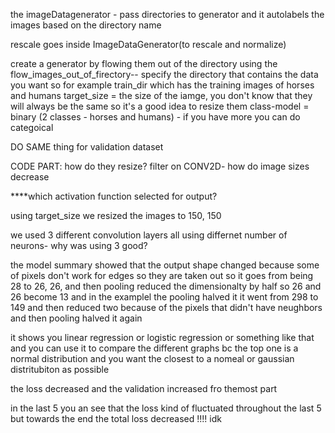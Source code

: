 the imageDatagenerator - pass directories to generator and it autolabels the images based on the directory name 

rescale goes inside ImageDataGenerator(to rescale and normalize)

create a generator by flowing them out of the directory using the flow_images_out_of_firectory-- specify the directory that contains the data you want so for example train_dir which has the training images of horses and humans
target_size = the size of the iamge, you don't know that they will always be the same so it's a good idea to resize them
class-model = binary (2 classes - horses and humans) - if you have more you can do categoical 

DO SAME thing for validation dataset 


CODE PART:
how do they resize?
filter on CONV2D- how do image sizes decrease

****which activation function selected for output?

using target_size we resized the images to 150, 150

we used 3 different convolution layers all using differnet number of neurons- why was using 3 good? 

the model summary showed that the output shape changed because some of pixels don't work for edges so they are taken out so it goes from being 28 to 26, 26, and then pooling reduced the dimensionalty by half so 26 and 26 become 13 and in the examplel the pooling halved it it went from 298 to 149 and then reduced two because of the pixels that didn't have neughbors and then pooling halved it again 


it shows you linear regression or logistic regression or something like that and you can use it to compare the different graphs bc the top one is a normal distribution and you want the closest to a nomeal or gaussian distritubiton as possible 


the loss decreased and the validation increased fro themost part 

in the last 5 you an see that the loss kind of fluctuated throughout the last 5 but towards the end the total loss decreased !!!! idk 

